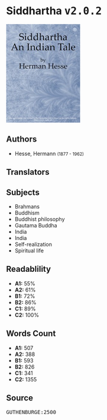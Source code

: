 # Siddhartha <kbd>v2.0.2</kbd>

![](./cover.medium.jpg "")

## Authors


 - Hesse, Hermann <small>(1877 - 1962)</small>

## Translators



## Subjects


 - Brahmans
 - Buddhism
 - Buddhist philosophy
 - Gautama Buddha
 - India
 - India
 - Self-realization
 - Spiritual life

## Readablility


 - **A1:** 55%
 - **A2:** 61%
 - **B1:** 72%
 - **B2:** 86%
 - **C1:** 89%
 - **C2:** 100%

## Words Count


 - **A1:** 507
 - **A2:** 388
 - **B1:** 593
 - **B2:** 826
 - **C1:** 341
 - **C2:** 1355

## Source


<kbd>GUTHENBURGE:2500</kbd>
